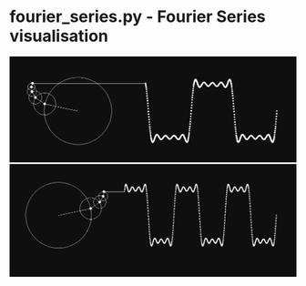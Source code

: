 # fourier_series.py - Fourier Series visualisation
![Fourier series 1](fourier_1.png)
![Fourier series 2](fourier_2.png)

